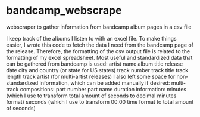 # bandcamp_webscrape
webscraper to gather information from bandcamp album pages in a csv file

I keep track of the albums I listen to with an excel file. 
To make things easier, I wrote this code to fetch the data I need from the bandcamp page of the release.
Therefore, the formatting of the csv output file is related to the formatting of my excel spreadsheet.
Most useful and standardized data that can be gathered from bandcamp is used:
  artist name
  album title
  release date
  city and country (or state for US states)
  track number
  track title
  track length
  track artist (for multi-artist releases)
I also left some space for non-standardized information, which can be added manually if desired:
  multi-track compositions:
    part number
    part name
  duration information:
    minutes (which I use to transform total amount of seconds to decimal minutes format)
    seconds (which I use to transform 00:00 time format to total amount of seconds)
